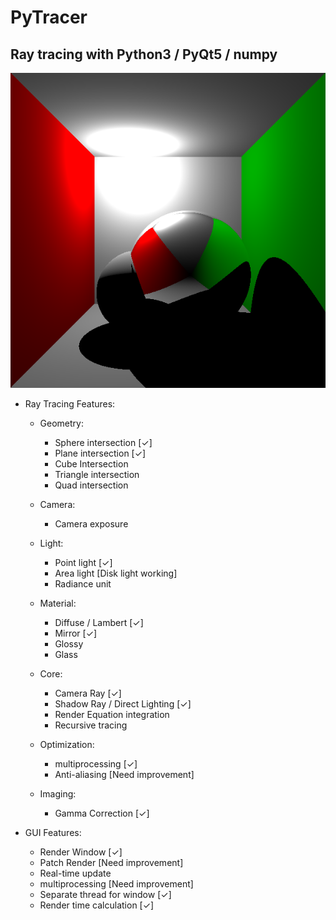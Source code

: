 # PyTracer

## Ray tracing with Python3 / PyQt5 / numpy

![alt text](test.png)

* Ray Tracing Features:
  * Geometry:
    * Sphere intersection [✓]
    * Plane intersection [✓]
    * Cube Intersection
    * Triangle intersection
    * Quad intersection

  * Camera:
    * Camera exposure

  * Light:
    * Point light [✓]
    * Area light [Disk light working]
    * Radiance unit

  * Material:
    * Diffuse / Lambert [✓]
    * Mirror [✓]
    * Glossy
    * Glass

  * Core:
    * Camera Ray [✓]
    * Shadow Ray / Direct Lighting [✓]
    * Render Equation integration
    * Recursive tracing

  * Optimization:
    * multiprocessing [✓]
    * Anti-aliasing [Need improvement]

  * Imaging:
    * Gamma Correction [✓]

* GUI Features:
  * Render Window [✓]
  * Patch Render [Need improvement]
  * Real-time update
  * multiprocessing [Need improvement]
  * Separate thread for window [✓]
  * Render time calculation [✓]
